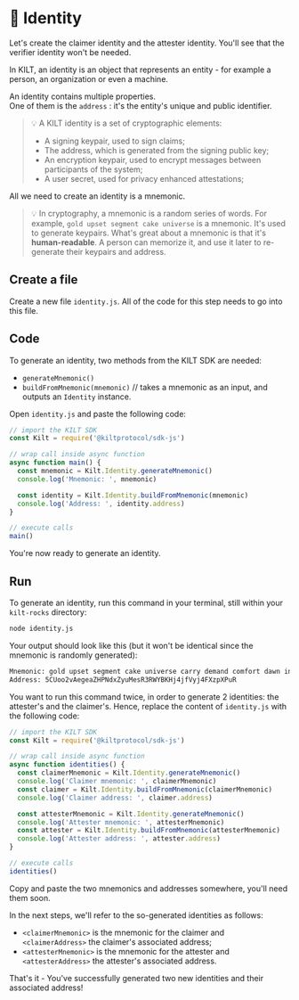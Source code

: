 # 👤 Identity

Let's create the <span class="label-role claimer">claimer</span> identity and the <span class="label-role attester">attester</span> identity. You'll see that the <span class="label-role verifier">verifier</span> identity won't be needed.

In KILT, an identity is an object that represents an entity - for example a person, an organization or even a machine.

An identity contains multiple properties.  
One of them is the `address` : it's the entity's unique and public identifier.

> 💡 A KILT identity is a set of cryptographic elements:
>
> - A signing keypair, used to sign claims;
> - The address, which is generated from the signing public key;
> - An encryption keypair, used to encrypt messages between participants of the system;
> - A user secret, used for privacy enhanced attestations;

All we need to create an identity is a mnemonic.

> 💡 In cryptography, a mnemonic is a random series of words. For example, `gold upset segment cake universe` is a mnemonic. It's used to generate keypairs. What's great about a mnemonic is that it's **human-readable**. A person can memorize it, and use it later to re-generate their keypairs and address.

## Create a file

Create a new file `identity.js`.
All of the code for this step needs to go into this file.

## Code

To generate an identity, two methods from the KILT SDK are needed:

- `generateMnemonic()`
- `buildFromMnemonic(mnemonic)` // takes a mnemonic as an input, and outputs an `Identity` instance.

Open `identity.js` and paste the following code:

<!-- copy and paste 🚧 1️⃣ identity_example from 1_identity.ts -->

<!-- IMPORTANT ❗️ Respect the UNCOMMENT-LINE and REMOVE-LINE comments -->

```javascript
// import the KILT SDK
const Kilt = require('@kiltprotocol/sdk-js')

// wrap call inside async function
async function main() {
  const mnemonic = Kilt.Identity.generateMnemonic()
  console.log('Mnemonic: ', mnemonic)

  const identity = Kilt.Identity.buildFromMnemonic(mnemonic)
  console.log('Address: ', identity.address)
}

// execute calls
main()
```

You're now ready to generate an identity.

## Run

To generate an identity, run this command in your terminal, still within your `kilt-rocks` directory:

```bash
node identity.js
```

Your output should look like this (but it won't be identical since the mnemonic is randomly generated):

```bash
Mnemonic: gold upset segment cake universe carry demand comfort dawn invite element capital
Address: 5CUoo2vAegeaZHPNdxZyuMesR3RWYBKHj4jfVyj4FXzpXPuR
```

You want to run this command twice, in order to generate 2 identities: the <span class="label-role attester">attester</span>'s and the <span class="label-role claimer">claimer</span>'s. Hence, replace the content of `identity.js` with the following code:

<!-- copy and paste 🚧 2️⃣ identities_example from 1_identity.ts -->

<!-- IMPORTANT ❗️ Respect the UNCOMMENT-LINE and REMOVE-LINE comments -->

```javascript
// import the KILT SDK
const Kilt = require('@kiltprotocol/sdk-js')

// wrap call inside async function
async function identities() {
  const claimerMnemonic = Kilt.Identity.generateMnemonic()
  console.log('Claimer mnemonic: ', claimerMnemonic)
  const claimer = Kilt.Identity.buildFromMnemonic(claimerMnemonic)
  console.log('Claimer address: ', claimer.address)

  const attesterMnemonic = Kilt.Identity.generateMnemonic()
  console.log('Attester mnemonic: ', attesterMnemonic)
  const attester = Kilt.Identity.buildFromMnemonic(attesterMnemonic)
  console.log('Attester address: ', attester.address)
}

// execute calls
identities()
```

Copy and paste the two mnemonics and addresses somewhere, you'll need them soon.

In the next steps, we'll refer to the so-generated identities as follows:

- `<claimerMnemonic>` is the mnemonic for the claimer and `<claimerAddress>` the claimer's associated address;
- `<attesterMnemonic>` is the mnemonic for the attester and `<attesterAddress>` the attester's associated address.

That's it - You've successfully generated two new identities and their associated address!

